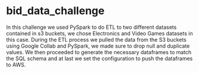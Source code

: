 # bid_data_challenge

In this challenge we used PySpark to do ETL to two different datasets contained in s3 buckets, we chose Electronics and Video Games datasets in this case. During the ETL process we pulled the data from the S3 buckets using Google Collab and PySpark, we made sure to drop null and duplicate values. We then proceeded to generate the necessary dataframes to match the SQL schema and at last we set the configuration to push the dataframes to AWS.
